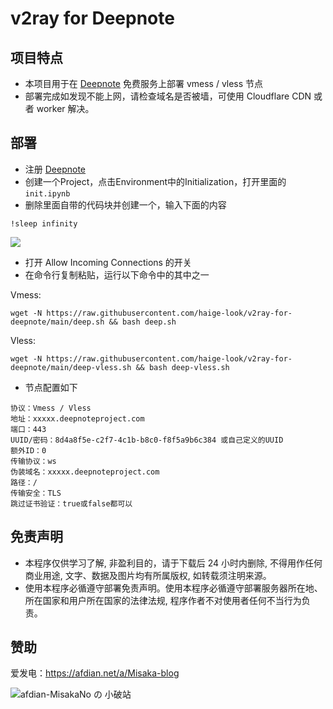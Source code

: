 # v2ray for Deepnote

## 项目特点

* 本项目用于在 [Deepnote](https://deepnote.com/) 免费服务上部署 vmess / vless 节点
* 部署完成如发现不能上网，请检查域名是否被墙，可使用 Cloudflare CDN 或者 worker 解决。

## 部署

* 注册 [Deepnote](https://deepnote.com/)
* 创建一个Project，点击Environment中的Initialization，打开里面的`init.ipynb`
* 删除里面自带的代码块并创建一个，输入下面的内容

```
!sleep infinity
```

![](https://gcore.jsdelivr.net/gh/Misaka-blog/imgs@main/20230208164251.png)

* 打开 Allow Incoming Connections 的开关
* 在命令行复制粘贴，运行以下命令中的其中之一

Vmess: 

```shell
wget -N https://raw.githubusercontent.com/haige-look/v2ray-for-deepnote/main/deep.sh && bash deep.sh
```

Vless:

```shell
wget -N https://raw.githubusercontent.com/haige-look/v2ray-for-deepnote/main/deep-vless.sh && bash deep-vless.sh
```

* 节点配置如下

```
协议：Vmess / Vless
地址：xxxxx.deepnoteproject.com
端口：443
UUID/密码：8d4a8f5e-c2f7-4c1b-b8c0-f8f5a9b6c384 或自己定义的UUID
额外ID：0
传输协议：ws
伪装域名：xxxxx.deepnoteproject.com
路径：/
传输安全：TLS
跳过证书验证：true或false都可以
```

## 免责声明

* 本程序仅供学习了解, 非盈利目的，请于下载后 24 小时内删除, 不得用作任何商业用途, 文字、数据及图片均有所属版权, 如转载须注明来源。
* 使用本程序必循遵守部署免责声明。使用本程序必循遵守部署服务器所在地、所在国家和用户所在国家的法律法规, 程序作者不对使用者任何不当行为负责。

## 赞助

爱发电：https://afdian.net/a/Misaka-blog

![afdian-MisakaNo の 小破站](https://user-images.githubusercontent.com/122191366/211533469-351009fb-9ae8-4601-992a-abbf54665b68.jpg)
